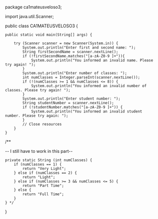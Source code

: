 package ca1mateusveloso3;

import java.util.Scanner;

public class CA1MATEUSVELOSO3 {

    public static void main(String[] args) {
        
        try (Scanner scanner = new Scanner(System.in)) {
            System.out.println("Enter first and second name: ");
            String firstSecondName = scanner.nextLine();
            if (!firstSecondName.matches("[a-zA-Z0-9 ]+")){
                System.out.println("You informed an invalid name. Please try again! ");
            }
            System.out.println("Enter number of classes: ");
            int numClasses = Integer.parseInt(scanner.nextLine());
            if (!(numClasses >= 1 && numClasses <= 8)) {
                System.out.println("You informed an invalid number of classes. Please try again! ");
            }
            System.out.println("Enter student number: ");
            String studentNumber = scanner.nextLine();
            if (!studentNumber.matches("[a-zA-Z0-9 ]+")) {
                System.out.println("You informed an invalid student number. Please try again: ");
            }
            // Close resources
        }
    }

    
        
/**

 -- I still have to work in this part--

 
    private static String (int numClasses) {
        if (numClasses == 1) {
            return "Very Light";
        } else if (numClasses == 2) {
            return "Light";
        } else if (numClasses >= 3 && numClasses <= 5) {
            return "Part Time";
        } else {
            return "Full Time";
        }
    } */
}
